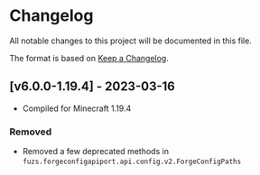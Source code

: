 # Changelog
All notable changes to this project will be documented in this file.

The format is based on [Keep a Changelog].

## [v6.0.0-1.19.4] - 2023-03-16
- Compiled for Minecraft 1.19.4
### Removed
- Removed a few deprecated methods in `fuzs.forgeconfigapiport.api.config.v2.ForgeConfigPaths`

[Keep a Changelog]: https://keepachangelog.com/en/1.0.0/
[Configured]: https://www.curseforge.com/minecraft/mc-mods/configured-fabric